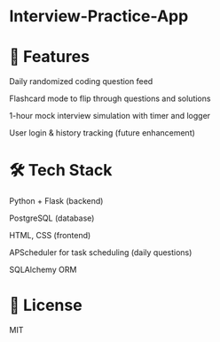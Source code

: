 # Interview-Practice-App

# 🚀 Features

Daily randomized coding question feed

Flashcard mode to flip through questions and solutions

1-hour mock interview simulation with timer and logger

User login & history tracking (future enhancement)

# 🛠 Tech Stack

Python + Flask (backend)

PostgreSQL (database)

HTML, CSS (frontend)

APScheduler for task scheduling (daily questions)

SQLAlchemy ORM



# 📜 License

MIT

